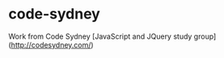 code-sydney
===========

Work from Code Sydney [JavaScript and JQuery study group] (http://codesydney.com/)
